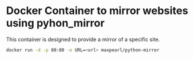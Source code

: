 # Docker Container to mirror websites using pyhon_mirror

This container is designed to provide a mirror of a specific site.

```bash
docker run -d -p 80:80 -e URL=<url> maxpearl/python-mirror
```
